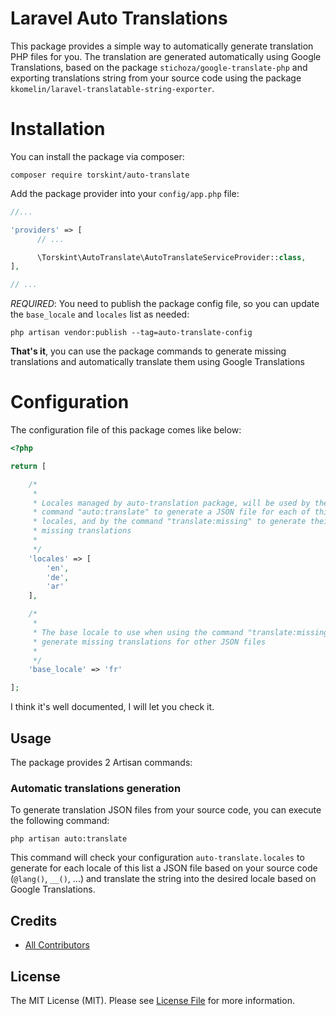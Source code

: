 # Laravel Auto Translations

This package provides a simple way to automatically generate translation PHP files for you.
The translation are generated automatically using Google Translations, based on the package `stichoza/google-translate-php` and exporting translations string from your source code using the package `kkomelin/laravel-translatable-string-exporter`.

# Installation

You can install the package via composer:

```shell
composer require torskint/auto-translate
```

Add the package provider into your `config/app.php` file:

```php
//...

'providers' => [
      // ...

      \Torskint\AutoTranslate\AutoTranslateServiceProvider::class,
],

// ...
```

*REQUIRED*: You need to publish the package config file, so you can update the `base_locale` and `locales` list as needed:

```shell
php artisan vendor:publish --tag=auto-translate-config
```

**That's it**, you can use the package commands to generate missing translations and automatically translate them using Google Translations

# Configuration

The configuration file of this package comes like below:

```php
<?php

return [

    /*
     * 
     * Locales managed by auto-translation package, will be used by the 
     * command "auto:translate" to generate a JSON file for each of this 
     * locales, and by the command "translate:missing" to generate their
     * missing translations
     * 
     */
    'locales' => [
        'en',
        'de',
        'ar'
    ],

    /*
     * 
     * The base locale to use when using the command "translate:missing" to
     * generate missing translations for other JSON files
     * 
     */
    'base_locale' => 'fr'

];
```

I think it's well documented, I will let you check it.

## Usage

The package provides 2 Artisan commands:

### Automatic translations generation

To generate translation JSON files from your source code, you can execute the following command:

```shell
php artisan auto:translate
```

This command will check your configuration `auto-translate.locales` to generate for each locale of this list a JSON file based on your source code (`@lang()`, `__()`, ...) and translate the string into the desired locale based on Google Translations.

## Credits

- [All Contributors](https://github.com/torskint/auto-translate/graphs/contributors)

## License

The MIT License (MIT). Please see [License File](LICENSE.md) for more information.